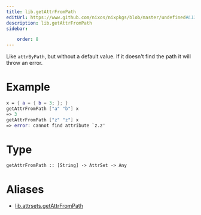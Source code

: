 ```yaml
---
title: lib.getAttrFromPath
editUrl: https://www.github.com/nixos/nixpkgs/blob/master/undefined#L133C5
description: lib.getAttrFromPath
sidebar:

    order: 8
---
```


Like `attrByPath`, but without a default value. If it doesn't find the
path it will throw an error.

# Example

```nix
x = { a = { b = 3; }; }
getAttrFromPath ["a" "b"] x
=> 3
getAttrFromPath ["z" "z"] x
=> error: cannot find attribute `z.z'
```

# Type

```
getAttrFromPath :: [String] -> AttrSet -> Any
```


# Aliases

- [lib.attrsets.getAttrFromPath](/nix-doc-comments/reference/lib/attrsets/lib-attrsets-getattrfrompath)


